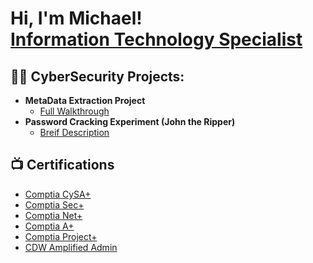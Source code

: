 <h1>Hi, I'm Michael! <br/><a href="https://www.linkedin.com/in/michael-engel-5849b0173//">Information Technology Specialist</a>

<h2>👨‍💻 CyberSecurity Projects:</h2>

- <b>MetaData Extraction Project </b>
  - [Full Walkthrough](https://github.com/Mengel213/Metadata-Extraction-Project#readme)  
- <b>Password Cracking Experiment (John the Ripper)</b>
  - [Breif Description](https://github.com/Mengel213/Password-Cracking-Project/blob/main/README.md)

<h2>📺 Certifications</h2>

- [Comptia CySA+](https://www.credly.com/badges/a3c69edf-d641-4221-9187-b3159ecc2c1e)
- [Comptia Sec+](https://www.credly.com/badges/c1512848-b2a8-442e-b9e0-2bc214796986)
- [Comptia Net+](https://www.credly.com/badges/31348770-776f-4f0d-92df-d3d88bfe8318)
- [Comptia A+](https://www.credly.com/badges/fdb5f956-840b-44c4-86f5-ce5b2e79426c)
- [Comptia Project+](https://www.credly.com/badges/0223b95a-f7f1-4f7b-a4dc-c86209b010ff)
- [CDW Amplified Admin](https://www.credential.net/20b5f7f7-20bc-494f-b6cf-2b0e923c09b0#gs.1wsjpi)

<!--
**joshmadakor1/joshmadakor1** is a ✨ _special_ ✨ repository because its `README.md` (this file) appears on your GitHub profile.

Here are some ideas to get you started:

- 🔭 I’m currently working on ...
- 🌱 I’m currently learning ...
- 👯 I’m looking to collaborate on ...
- 🤔 I’m looking for help with ...
- 💬 Ask me about ...
- 📫 How to reach me: ...
- 😄 Pronouns: ...
- ⚡ Fun fact: ...
-->
